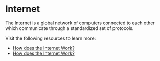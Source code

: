 # Internet

The Internet is a global network of computers connected to each other which communicate through a standardized set of protocols.

Visit the following resources to learn more:

- [How does the Internet Work?](https://cs.fyi/guide/how-does-internet-work)
- [How does the Internet Work?](http://web.stanford.edu/class/msande91si/www-spr04/readings/week1/InternetWhitepaper.htm)
